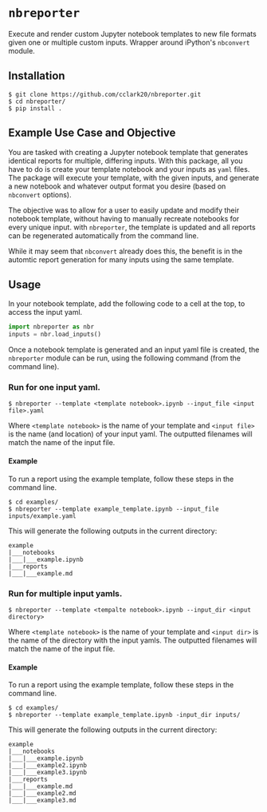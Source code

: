# `nbreporter`
Execute and render custom Jupyter notebook templates to new file formats given one or multiple custom inputs. Wrapper around iPython's `nbconvert` module.

## Installation
```
$ git clone https://github.com/cclark20/nbreporter.git
$ cd nbreporter/
$ pip install .
```

## Example Use Case and Objective
You are tasked with creating a Jupyter notebook template that generates identical reports for multiple, differing inputs. With this package, all you have to do is create your template notebook and your inputs as `yaml` files. The package will execute your template, with the given inputs, and generate a new notebook and whatever output format you desire (based on `nbconvert` options).

The objective was to allow for a user to easily update and modify their notebook template, without having to manually recreate notebooks for every unique input. with `nbreporter`, the template is updated and all reports can be regenerated automatically from the command line.

While it may seem that `nbconvert` already does this, the benefit is in the automtic report generation for many inputs using the same template. 

## Usage
In your notebook template, add the following code to a cell at the top, to access the input yaml.
```python
import nbreporter as nbr
inputs = nbr.load_inputs()
```
Once a notebook template is generated and an input yaml file is created, the `nbreporter` module can be run, using the following command (from the command line).

### Run for one input yaml.
```
$ nbreporter --template <template notebook>.ipynb --input_file <input file>.yaml
```

Where `<template notebook>` is the name of your template and `<input file>` is the name (and location) of your input yaml. The outputted filenames will match the name of the input file.

#### Example
To run a report using the example template, follow these steps in the command line. 
```
$ cd examples/
$ nbreporter --template example_template.ipynb --input_file inputs/example.yaml
```

This will generate the following outputs in the current directory:
```
example
|___notebooks
|___|___example.ipynb
|___reports
|___|___example.md
```

### Run for multiple input yamls.
```
$ nbreporter --template <tempalte notebook>.ipynb --input_dir <input directory>
```

Where `<template notebook>` is the name of your template and `<input dir>` is the name of the directory with the input yamls. The outputted filenames will match the name of the input file.

#### Example
To run a report using the example template, follow these steps in the command line. 
```
$ cd examples/
$ nbreporter --template example_template.ipynb -input_dir inputs/
```

This will generate the following outputs in the current directory:
```
example
|___notebooks
|___|___example.ipynb
|___|___example2.ipynb
|___|___example3.ipynb
|___reports
|___|___example.md
|___|___example2.md
|___|___example3.md
```
